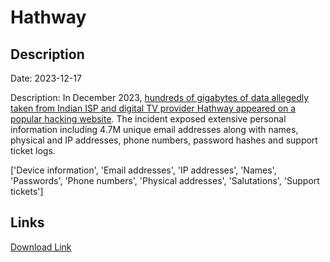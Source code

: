 # Hathway

## Description

Date: 2023-12-17

Description:
In December 2023, <a href="https://restoreprivacy.com/hacker-allegedly-holds-data-of-41-million-hathway-customers/" target="_blank" rel="noopener">hundreds of gigabytes of data allegedly taken from Indian ISP and digital TV provider Hathway appeared on a popular hacking website</a>. The incident exposed extensive personal information including 4.7M unique email addresses along with names, physical and IP addresses, phone numbers, password hashes and support ticket logs.


['Device information', 'Email addresses', 'IP addresses', 'Names', 'Passwords', 'Phone numbers', 'Physical addresses', 'Salutations', 'Support tickets']

## Links

[Download Link](https://link-to.net/1229997/530.0291042966458/dynamic/?r=aGF0aHdheS5jb20=)